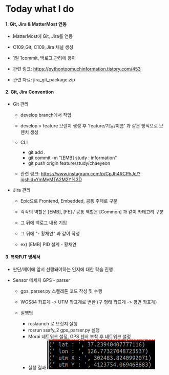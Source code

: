 # Today what I do

#### 1. Git, Jira & MatterMost 연동

- MatterMost에 Git, Jira를 연동

- C109_Git, C109_Jira 채널 생성

- 1일 1commit, 백로그 관리에 용이

- 관련 링크: https://pythontoomuchinformation.tistory.com/453

- 관련 자료: jira_git_package.zip

#### 2. Git, Jira Convention

- Git 관리
    - develop branch에서 작업

    - develop > feature 브렌치 생성 후 'feature/기능/이름' 과 같은 방식으로 브렌치 생성

    - CLI
        - git add .
        - git commit -m "[EMB] study : information"
        - git push origin feature/study/chaeyeon

    - 관련 링크: https://www.instagram.com/p/CpJh4RCPhJc/?igshid=YmMyMTA2M2Y%3D

- Jira 관리
    - Epic으로 Frontend, Embedded, 공통 주제로 구분

    - 각각의 역할은 [EMB], [FE] / 공통 역할은 [Common] 과 같이 카테고리 구분

    - 그 뒤에 백로그 내용 기입

    - 그 뒤에 "- 황채연" 과 같이 작성

    - ex) [EMB] PID 설계 - 황채연

#### 3. 특화PJT 명세서

- 판단/제어에 앞서 선행돼야하는 인지에 대한 학습 진행

- Sensor 메세지 GPS - parser
    - gps_parser.py 스켈레톤 코드 작성 및 수행

    - WGS84 좌표계 -> UTM 좌표계로 변환 (구 형태 좌표계 -> 평면 좌표계) 
    
    - 실행법
        - roslaunch 로 브릿지 실행
        - rosrun ssafy_2 gps_parser.py 실행
        - Morai 네트워크 설정, GPS 센서 부착 후 네트워크 설정
        - 실행 결과 ![image.png](./image.png)
